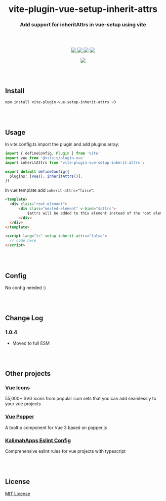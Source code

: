 <p align="center">
<h1 align="center">vite-plugin-vue-setup-inherit-attrs</h1>
</p>


<p align="center">
<h3 align="center">Add support for inheritAttrs in vue-setup using vite</h3>
<br>
<br>
</p>

<p align="center">
<a target="_blank" href="https://www.npmjs.com/package/vite-plugin-vue-setup-inherit-attrs">
  <img src="https://img.shields.io/npm/v/vite-plugin-vue-setup-inherit-attrs.svg">
</a>
<a target="_blank" href="https://www.npmjs.com/package/vite-plugin-vue-setup-inherit-attrs">
  <img src="https://img.shields.io/npm/dt/vite-plugin-vue-setup-inherit-attrs.svg">
</a>
<img src="https://img.shields.io/badge/vue-3-%2342b883">
</a>
<img src="https://img.shields.io/github/license/kalimah-apps/vite-plugin-vue-setup-inherit-attrs.svg">
</p>

<p align="center">
<a target=_blank href="https://twitter.com/KalimahApps">
  <img src="https://img.shields.io/twitter/follow/KalimahApps?style=for-the-badge">
</a>
</p>

<br>
<br>

## Install
```
npm install vite-plugin-vue-setup-inherit-attrs -D
```

<br>
<br>

## Usage
In vite.config.ts import the plugin and add plugins array:

```ts
import { defineConfig, Plugin } from 'vite'
import vue from '@vitejs/plugin-vue'
import inheritAttrs from 'vite-plugin-vue-setup-inherit-attrs';

export default defineConfig({
  plugins: [vue(), inheritAttrs()],
})
```

In vue template add `inherit-attrs="false"`:
```html
<template>
  <div class="root-element">
	  <div class="nested-element" v-bind="$attrs">
		  $attrs will be added to this element instead of the root element
	  </div>
  </div>
</template>

<script lang="ts" setup inherit-attrs="false">
  // code here
</script>
```


<br>
<br>

## Config
No config needed :)

<br>
<br>

## Change Log
### 1.0.4
- Moved to full ESM

<br>
<br>

## Other projects
### [Vue Icons](https://www.npmjs.com/package/@kalimahapps/vue-icons)
55,000+ SVG icons from popular icon sets that you can add seamlessly to your vue projects

### [Vue Popper](https://www.npmjs.com/package/@kalimahapps/vue-popper)
A tooltip component for Vue 3 based on popper.js

### [KalimahApps Eslint Config](https://www.npmjs.com/package/@kalimahapps/eslint-config)
Comprehensive eslint rules for vue projects with typescript


<br>
<br>

## License
[MIT License](LICENSE)
